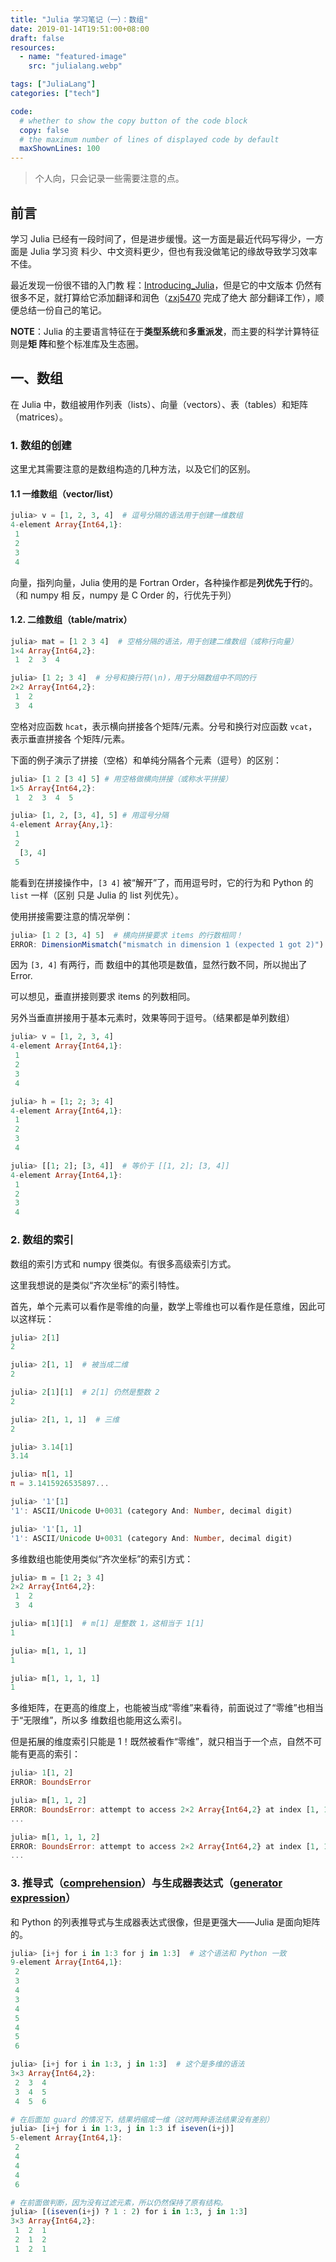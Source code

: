 ```yaml
---
title: "Julia 学习笔记（一）：数组"
date: 2019-01-14T19:51:00+08:00
draft: false
resources:
  - name: "featured-image"
    src: "julialang.webp"

tags: ["JuliaLang"]
categories: ["tech"]

code:
  # whether to show the copy button of the code block
  copy: false
  # the maximum number of lines of displayed code by default
  maxShownLines: 100
---
```


> 个人向，只会记录一些需要注意的点。

## 前言

学习 Julia 已经有一段时间了，但是进步缓慢。这一方面是最近代码写得少，一方面是 Julia 学习资
料少、中文资料更少，但也有我没做笔记的缘故导致学习效率不佳。

最近发现一份很不错的入门教
程：[Introducing_Julia](https://zh.wikibooks.org/wiki/Introducing_Julia)，但是它的中文版本
仍然有很多不足，就打算给它添加翻译和润色（[zxj5470](https://github.com/zxj5470) 完成了绝大
部分翻译工作），顺便总结一份自己的笔记。

**NOTE**：Julia 的主要语言特征在于**类型系统**和**多重派发**，而主要的科学计算特征则是**矩
阵**和整个标准库及生态圈。

## 一、数组

在 Julia 中，数组被用作列表（lists）、向量（vectors）、表（tables）和矩阵（matrices）。

### 1. 数组的创建

这里尤其需要注意的是数组构造的几种方法，以及它们的区别。

#### 1.1 一维数组（vector/list）

```julia
julia> v = [1, 2, 3, 4]  # 逗号分隔的语法用于创建一维数组
4-element Array{Int64,1}:
 1
 2
 3
 4
```

向量，指列向量，Julia 使用的是 Fortran Order，各种操作都是**列优先于行**的。（和 numpy 相
反，numpy 是 C Order 的，行优先于列）

#### 1.2. 二维数组（table/matrix）

```julia
julia> mat = [1 2 3 4]  # 空格分隔的语法，用于创建二维数组（或称行向量）
1×4 Array{Int64,2}:
 1  2  3  4

julia> [1 2; 3 4]  # 分号和换行符(\n)，用于分隔数组中不同的行
2×2 Array{Int64,2}:
 1  2
 3  4
```

空格对应函数 `hcat`，表示横向拼接各个矩阵/元素。分号和换行对应函数 `vcat`，表示垂直拼接各
个矩阵/元素。

下面的例子演示了拼接（空格）和单纯分隔各个元素（逗号）的区别：

```julia
julia> [1 2 [3 4] 5] # 用空格做横向拼接（或称水平拼接）
1×5 Array{Int64,2}:
 1  2  3  4  5

julia> [1, 2, [3, 4], 5] # 用逗号分隔
4-element Array{Any,1}:
 1
 2
  [3, 4]
 5
```

能看到在拼接操作中，`[3 4]` 被“解开”了，而用逗号时，它的行为和 Python 的 `list` 一样（区别
只是 Julia 的 list 列优先）。

使用拼接需要注意的情况举例：

```julia
julia> [1 2 [3, 4] 5]  # 横向拼接要求 items 的行数相同！
ERROR: DimensionMismatch("mismatch in dimension 1 (expected 1 got 2)")
```

因为 `[3, 4]` 有两行，而 数组中的其他项是数值，显然行数不同，所以抛出了 Error.

可以想见，垂直拼接则要求 items 的列数相同。

另外当垂直拼接用于基本元素时，效果等同于逗号。（结果都是单列数组）

```julia
julia> v = [1, 2, 3, 4]
4-element Array{Int64,1}:
 1
 2
 3
 4

julia> h = [1; 2; 3; 4]
4-element Array{Int64,1}:
 1
 2
 3
 4

julia> [[1; 2]; [3, 4]]  # 等价于 [[1, 2]; [3, 4]]
4-element Array{Int64,1}:
 1
 2
 3
 4
```

### 2. 数组的索引

数组的索引方式和 numpy 很类似。有很多高级索引方式。

这里我想说的是类似“齐次坐标”的索引特性。

首先，单个元素可以看作是零维的向量，数学上零维也可以看作是任意维，因此可以这样玩：

```julia
julia> 2[1]
2

julia> 2[1, 1]  # 被当成二维
2

julia> 2[1][1]  # 2[1] 仍然是整数 2
2

julia> 2[1, 1, 1]  # 三维
2

julia> 3.14[1]
3.14

julia> π[1, 1]
π = 3.1415926535897...

julia> '1'[1]
'1': ASCII/Unicode U+0031 (category And: Number, decimal digit)

julia> '1'[1, 1]
'1': ASCII/Unicode U+0031 (category And: Number, decimal digit)
```

多维数组也能使用类似“齐次坐标”的索引方式：

```julia
julia> m = [1 2; 3 4]
2×2 Array{Int64,2}:
 1  2
 3  4

julia> m[1][1]  # m[1] 是整数 1，这相当于 1[1]
1

julia> m[1, 1, 1]
1

julia> m[1, 1, 1, 1]
1
```

多维矩阵，在更高的维度上，也能被当成“零维”来看待，前面说过了“零维”也相当于“无限维”，所以多
维数组也能用这么索引。

但是拓展的维度索引只能是 1！既然被看作“零维”，就只相当于一个点，自然不可能有更高的索引：

```julia
julia> 1[1, 2]
ERROR: BoundsError

julia> m[1, 1, 2]
ERROR: BoundsError: attempt to access 2×2 Array{Int64,2} at index [1, 1, 2]
...

julia> m[1, 1, 1, 2]
ERROR: BoundsError: attempt to access 2×2 Array{Int64,2} at index [1, 1, 1, 2]
...
```

### 3. 推导式（[comprehension](https://docs.julialang.org/en/v1/manual/arrays/#Comprehensions-1)）与生成器表达式（[generator expression](https://docs.julialang.org/en/v1/manual/arrays/#Generator-Expressions-1)）

和 Python 的列表推导式与生成器表达式很像，但是更强大——Julia 是面向矩阵的。

```julia
julia> [i+j for i in 1:3 for j in 1:3]  # 这个语法和 Python 一致
9-element Array{Int64,1}:
 2
 3
 4
 3
 4
 5
 4
 5
 6

julia> [i+j for i in 1:3, j in 1:3]  # 这个是多维的语法
3×3 Array{Int64,2}:
 2  3  4
 3  4  5
 4  5  6

# 在后面加 guard 的情况下，结果坍缩成一维（这时两种语法结果没有差别）
julia> [i+j for i in 1:3, j in 1:3 if iseven(i+j)]
5-element Array{Int64,1}:
 2
 4
 4
 4
 6

# 在前面做判断，因为没有过滤元素，所以仍然保持了原有结构。
julia> [(iseven(i+j) ? 1 : 2) for i in 1:3, j in 1:3]
3×3 Array{Int64,2}:
 1  2  1
 2  1  2
 1  2  1
```
